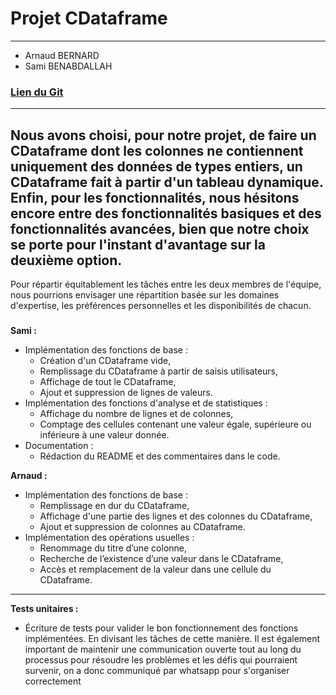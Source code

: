 # **Projet CDataframe**

---
* Arnaud BERNARD
* Sami BENABDALLAH

### **[Lien du Git](https://github.com/Arnaud-Bnd/Projet_CDataframe/tree/main)**

---
Nous avons choisi, pour notre projet, de faire un CDataframe dont les colonnes ne contiennent uniquement des données de types entiers, un CDataframe fait à partir d'un tableau dynamique.
Enfin, pour les fonctionnalités, nous hésitons encore entre des fonctionnalités basiques et des fonctionnalités avancées, bien que notre choix se porte pour l'instant d'avantage sur la deuxième option.
---
Pour répartir équitablement les tâches entre les deux membres de l'équipe, nous pourrions envisager une répartition basée sur les domaines d'expertise, les préférences personnelles et les disponibilités de chacun.

###
**Sami :**
* Implémentation des fonctions de base :
  * Création d'un CDataframe vide,
  * Remplissage du CDataframe à partir de saisis utilisateurs,
  * Affichage de tout le CDataframe,
  * Ajout et suppression de lignes de valeurs.
* Implémentation des fonctions d'analyse et de statistiques :
  * Affichage du nombre de lignes et de colonnes,
  * Comptage des cellules contenant une valeur égale, supérieure ou inférieure à une valeur donnée.
* Documentation : 
  * Rédaction du README et des commentaires dans le code.

**Arnaud :**
* Implémentation des fonctions de base :
  * Remplissage en dur du CDataframe,
  * Affichage d'une partie des lignes et des colonnes du CDataframe,
  * Ajout et suppression de colonnes au CDataframe.
* Implémentation des opérations usuelles :
  * Renommage du titre d’une colonne,
  * Recherche de l’existence d’une valeur dans le CDataframe,
  * Accès et remplacement de la valeur dans une cellule du CDataframe.
---
**Tests unitaires :**
* Écriture de tests pour valider le bon fonctionnement des fonctions implémentées.
En divisant les tâches de cette manière.
Il est également important de maintenir une communication ouverte tout au long du processus pour résoudre les problèmes et les défis qui pourraient survenir, on a donc communiqué par whatsapp pour s'organiser correctement
